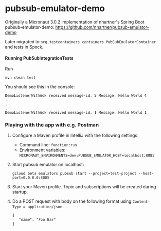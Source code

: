 # pubsub-emulator-demo
Originally a Micronaut 3.0.2 implementation of nhartner's Spring Boot pubsub-emulator-demo: https://github.com/nhartner/pubsub-emulator-demo

Later migrated to `org.testcontainers.containers.PubSubEmulatorContainer` and tests in Spock.

#### Running PubSubIntegrationTests
Run 
```
mvn clean test
``` 

You should see this in the console:
```
DemoListenerWithAck received message-id: 5 Message: Hello World 4
.
.
.
DemoListenerWithAck received message-id: 1 Message: Hello World 1
```

### Playing with the app with e.g. Postman

1. Configure a Maven profile in IntelliJ with the following settings: 
   - Command line: `function:run`
   - Environment variables: `MICRONAUT_ENVIRONMENTS=dev;PUBSUB_EMULATOR_HOST=localhost:8085`

2. Start pubsub emulator on localhost:
    ```
    gcloud beta emulators pubsub start --project=test-project --host-port=0.0.0.0:8085
    ```

3. Start your Maven profile. Topic and subscriptions will be created during startup.

4. Do a POST request with body on the following format using `Content-Type = application/json`:
    ```
    {
       "name": "Foo Bar"
    }
    ```



